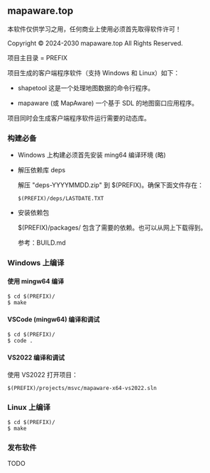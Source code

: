 ## mapaware.top

本软件仅供学习之用，任何商业上使用必须首先取得软件许可！

Copyright © 2024-2030 mapaware.top All Rights Reserved.

项目主目录 = PREFIX

项目生成的客户端程序软件（支持 Windows 和 Linux）如下：

- shapetool 这是一个处理地图数据的命令行程序。

- mapaware (或 MapAware) 一个基于 SDL 的地图窗口应用程序。

项目同时会生成客户端程序软件运行需要的动态库。

### 构建必备

- Windows 上构建必须首先安装 ming64 编译环境 (略)

- 解压依赖库 deps

  解压 "deps-YYYYMMDD.zip" 到 $(PREFIX)。确保下面文件存在：
  
      $(PREFIX)/deps/LASTDATE.TXT

- 安装依赖包
  
  $(PREFIX)/packages/ 包含了需要的依赖。也可以从网上下载得到。
  
  参考：BUILD.md

### Windows 上编译

#### 使用 mingw64 编译

    $ cd $(PREFIX)/
    $ make

#### VSCode (mingw64) 编译和调试

    $ cd $(PREFIX)/
    $ code .

#### VS2022 编译和调试

  使用 VS2022 打开项目：
    
    $(PREFIX)/projects/msvc/mapaware-x64-vs2022.sln

### Linux 上编译

    $ cd $(PREFIX)/
    $ make

### 发布软件

TODO

